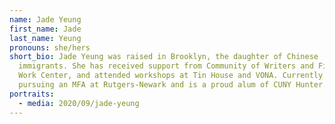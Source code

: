 ```yaml
---
name: Jade Yeung
first_name: Jade
last_name: Yeung
pronouns: she/hers
short_bio: Jade Yeung was raised in Brooklyn, the daughter of Chinese
  immigrants. She has received support from Community of Writers and Fine Arts
  Work Center, and attended workshops at Tin House and VONA. Currently Jade is
  pursuing an MFA at Rutgers-Newark and is a proud alum of CUNY Hunter.
portraits:
  - media: 2020/09/jade-yeung
---
```

